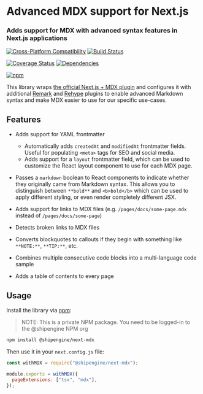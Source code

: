 Advanced MDX support for Next.js
==============================================
### Adds support for MDX with advanced syntax features in Next.js applications

[![Cross-Platform Compatibility](https://shipengine.github.io/img/badges/os-badges.svg)](https://github.com/ShipEngine/next-mdx/actions)
[![Build Status](https://github.com/ShipEngine/next-mdx/workflows/CI-CD/badge.svg)](https://github.com/ShipEngine/next-mdx/actions)

[![Coverage Status](https://coveralls.io/repos/github/ShipEngine/next-mdx/badge.svg?branch=master)](https://coveralls.io/github/ShipEngine/next-mdx)
[![Dependencies](https://david-dm.org/ShipEngine/next-mdx.svg)](https://david-dm.org/ShipEngine/next-mdx)

[![npm](https://img.shields.io/npm/v/@shipengine/next-mdx.svg)](https://www.npmjs.com/package/@shipengine/next-mdx)



This library wraps [the official Next.js + MDX plugin](https://github.com/vercel/next.js/tree/canary/packages/next-mdx) and configures it with additional [Remark](https://github.com/remarkjs/remark) and [Rehype](https://github.com/rehypejs/rehype) plugins to enable advanced Markdown syntax and make MDX easier to use for our specific use-cases.



Features
--------------------------

- Adds support for YAML frontmatter
  - Automatically adds `createdAt` and `modifiedAt` frontmatter fields. Useful for populating `<meta>` tags for SEO and social media.
  - Adds support for a `layout` frontmatter field, which can be used to customize the React layout component to use for each MDX page.

- Passes a `markdown` boolean to React components to indicate whether they originally came from Markdown syntax. This allows you to distinguish between `**bold**` and `<b>bold</b>`  which can be used to apply different styling, or even render completely different JSX.

- Adds support for links to MDX files (e.g. `/pages/docs/some-page.mdx` instead of `/pages/docs/some-page`)

- Detects broken links to MDX files

- Converts blockquotes to callouts if they begin with something like `**NOTE:**`, `**TIP:**`, etc.

- Combines multiple consecutive code blocks into a multi-language code sample

- Adds a table of contents to every page



Usage
--------------------------
Install the library via [npm](https://docs.npmjs.com/about-npm/):

> NOTE: This is a private NPM package. You need to be logged-in to the @shipengine NPM org

```bash
npm install @shipengine/next-mdx
```

Then use it in your `next.config.js` file:

```javascript
const withMDX = require("@shipengine/next-mdx");

module.exports = withMDX({
  pageExtensions: ["tsx", "mdx"],
});
```
